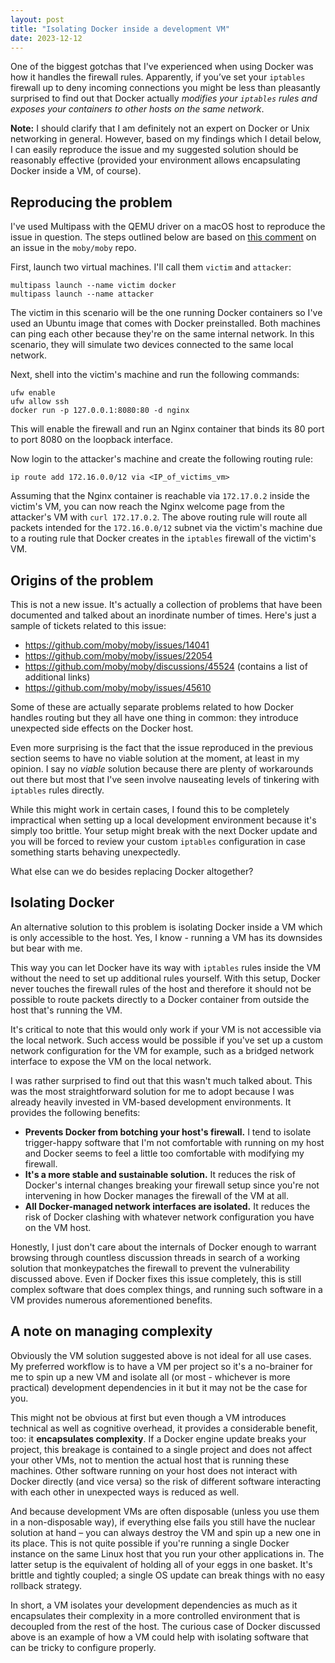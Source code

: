 ```yaml
---
layout: post
title: "Isolating Docker inside a development VM"
date: 2023-12-12
---
```

One of the biggest gotchas that I've experienced when using Docker was how it handles the firewall rules. Apparently, if you’ve set your `iptables` firewall up to deny incoming connections you might be less than pleasantly surprised to find out that Docker actually _modifies your `iptables` rules and exposes your containers to other hosts on the same network_.

**Note:** I should clarify that I am definitely not an expert on Docker or Unix networking in general. However, based on my findings which I detail below, I can easily reproduce the issue and my suggested solution should be reasonably effective (provided your environment allows encapsulating Docker inside a VM, of course).

## Reproducing the problem

I've used Multipass with the QEMU driver on a macOS host to reproduce the issue in question. The steps outlined below are based on [this comment](https://github.com/moby/moby/issues/22054#issuecomment-962202433) on an issue in the `moby/moby` repo.

First, launch two virtual machines. I'll call them `victim` and `attacker`:

```
multipass launch --name victim docker
multipass launch --name attacker
```

The victim in this scenario will be the one running Docker containers so I've used an Ubuntu image that comes with Docker preinstalled. Both machines can ping each other because they're on the same internal network. In this scenario, they will simulate two devices connected to the same local network.

Next, shell into the victim's machine and run the following commands:

```
ufw enable
ufw allow ssh
docker run -p 127.0.0.1:8080:80 -d nginx
```

This will enable the firewall and run an Nginx container that binds its 80 port to port 8080 on the loopback interface.

Now login to the attacker's machine and create the following routing rule:

```
ip route add 172.16.0.0/12 via <IP_of_victims_vm>
```

Assuming that the Nginx container is reachable via `172.17.0.2` inside the victim's VM, you can now reach the Nginx welcome page from the attacker's VM with `curl 172.17.0.2`. The above routing rule will route all packets intended for the `172.16.0.0/12` subnet via the victim's machine due to a routing rule that Docker creates in the `iptables` firewall of the victim's VM.

## Origins of the problem

This is not a new issue. It's actually a collection of problems that have been documented and talked about an inordinate number of times. Here's just a sample of tickets related to this issue:

- <https://github.com/moby/moby/issues/14041>
- <https://github.com/moby/moby/issues/22054>
- <https://github.com/moby/moby/discussions/45524> (contains a list of additional links)
- <https://github.com/moby/moby/issues/45610>

Some of these are actually separate problems related to how Docker handles routing but they all have one thing in common: they introduce unexpected side effects on the Docker host.

Even more surprising is the fact that the issue reproduced in the previous section seems to have no viable solution at the moment, at least in my opinion. I say no _viable_ solution because there are plenty of workarounds out there but most that I've seen involve nauseating levels of tinkering with `iptables` rules directly.

While this might work in certain cases, I found this to be completely impractical when setting up a local development environment because it's simply too brittle. Your setup might break with the next Docker update and you will be forced to review your custom `iptables` configuration in case something starts behaving unexpectedly.

What else can we do besides replacing Docker altogether?

## Isolating Docker

An alternative solution to this problem is isolating Docker inside a VM which is only accessible to the host. Yes, I know - running a VM has its downsides but bear with me.

This way you can let Docker have its way with `iptables` rules inside the VM without the need to set up additional rules yourself. With this setup, Docker never touches the firewall rules of the host and therefore it should not be possible to route packets directly to a Docker container from outside the host that's running the VM.

It's critical to note that this would only work if your VM is not accessible via the local network. Such access would be possible if you've set up a custom network configuration for the VM for example, such as a bridged network interface to expose the VM on the local network.

I was rather surprised to find out that this wasn't much talked about. This was the most straightforward solution for me to adopt because I was already heavily invested in VM-based development environments. It provides the following benefits:

- **Prevents Docker from botching your host's firewall.** I tend to isolate trigger-happy software that I'm not comfortable with running on my host and Docker seems to feel a little too comfortable with modifying my firewall.
- **It's a more stable and sustainable solution.** It reduces the risk of Docker's internal changes breaking your firewall setup since you're not intervening in how Docker manages the firewall of the VM at all.
- **All Docker-managed network interfaces are isolated.** It reduces the risk of Docker clashing with whatever network configuration you have on the VM host.

Honestly, I just don't care about the internals of Docker enough to warrant browsing through countless discussion threads in search of a working solution that monkeypatches the firewall to prevent the vulnerability discussed above. Even if Docker fixes this issue completely, this is still complex software that does complex things, and running such software in a VM provides numerous aforementioned benefits.

## A note on managing complexity

Obviously the VM solution suggested above is not ideal for all use cases. My preferred workflow is to have a VM per project so it's a no-brainer for me to spin up a new VM and isolate all (or most - whichever is more practical) development dependencies in it but it may not be the case for you.

This might not be obvious at first but even though a VM introduces technical as well as cognitive overhead, it provides a considerable benefit, too: it **encapsulates complexity**. If a Docker engine update breaks your project, this breakage is contained to a single project and does not affect your other VMs, not to mention the actual host that is running these machines. Other software running on your host does not interact with Docker directly (and vice versa) so the risk of different software interacting with each other in unexpected ways is reduced as well.

And because development VMs are often disposable (unless you use them in a non-disposable way), if everything else fails you still have the nuclear solution at hand – you can always destroy the VM and spin up a new one in its place. This is not quite possible if you're running a single Docker instance on the same Linux host that you run your other applications in. The latter setup is the equivalent of holding all of your eggs in one basket. It's brittle and tightly coupled; a single OS update can break things with no easy rollback strategy.

In short, a VM isolates your development dependencies as much as it encapsulates their complexity in a more controlled environment that is decoupled from the rest of the host. The curious case of Docker discussed above is an example of how a VM could help with isolating software that can be tricky to configure properly.